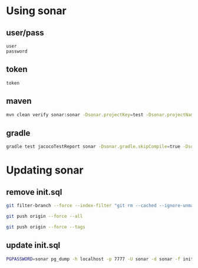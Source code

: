 # Using sonar
## user/pass
```
user
password
```
## token
```
token
```
## maven
```sh
mvn clean verify sonar:sonar -Dsonar.projectKey=test -Dsonar.projectName='test' -Dsonar.host.url=http://localhost:9000 -Dsonar.token=token
```
## gradle
```sh
gradle test jacocoTestReport sonar -Dsonar.gradle.skipCompile=true -Dsonar.projectKey=test -Dsonar.projectName='test' -Dsonar.host.url=http://localhost:9000 -Dsonar.token=token
```
# Updating sonar
## remove init.sql
```sh
git filter-branch --force --index-filter "git rm --cached --ignore-unmatch init.sql" --prune-empty --tag-name-filter cat -- --all
```
```sh
git push origin --force --all
```
```sh
git push origin --force --tags
```
## update init.sql
```sh
PGPASSWORD=sonar pg_dump -h localhost -p 7777 -U sonar -d sonar -f init.sql
```


